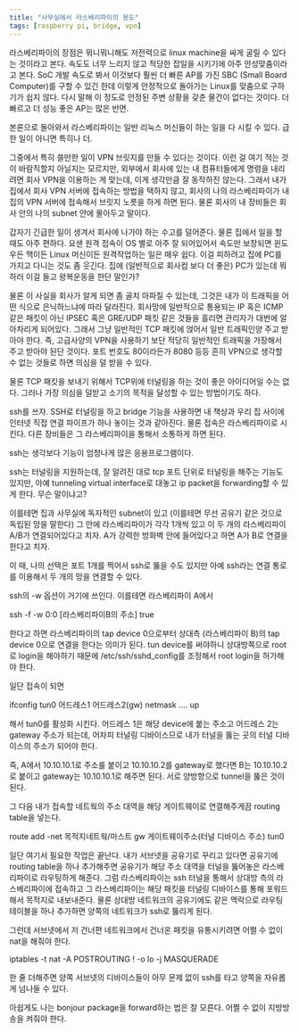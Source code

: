 ```yaml
---
title: "사무실에서 라스베리파이의 용도"
tags: [raspberry pi, bridge, vpn]
---
```


라스베리파이의 장점은 뭐니뭐니해도 저전력으로 linux machine을 싸게 굴릴 수 있다는 것이라고 본다. 속도도 너무 느리지 않고 적당한 잡일을 시키기에 아주 안성맞춤이라고 본다. SoC 개발 속도로 봐서 이것보다 훨씬 더 빠른 AP를 가진 SBC (Small Board Computer)를 구할 수 있긴 한데 이렇게 안정적으로 돌아가는 Linux를 맞춤으로 구하기가 쉽지 않다. 다시 말해 이 정도로 안정된 주변 상황을 갖춘 물건이 없다는 것이다. 더 빠르고 더 성능 좋은 AP는 많은 반면.

본론으로 돌아와서 라스베리파이는 일반 리눅스 머신들이 하는 일을 다 시킬 수 있다. 급한 일이 아니면 특히나 더. 

그중에서 특히 쓸만한 일이 VPN 브릿지를 만들 수 있다는 것이다. 이런 걸 여기 적는 것이 바람직할지 아닐지는 모르지만, 외부에서 회사에 있는 내 컴퓨터들에게 명령을 내리려면 회사 VPN을 이용하는 게 맞는데, 이게 생각만큼 잘 동작하진 않는다. 그래서 내가 집에서 회사 VPN 서버에 접속하는 방법을 택하지 않고, 회사의 나의 라스베리파이가 내 집의 VPN 서버에 접속해서 브릿지 노릇을 하게 하면 된다. 물론 회사의 내 장비들은 회사 안의 나의 subnet 안에 몰아두고 말이다. 

갑자기 긴급한 일이 생겨서 회사에 나가야 하는 수고를 덜어준다. 물론 집에서 일을 할 때도 아주 편하다. 요샌 원격 접속이 OS 별로 아주 잘 되어있어서 속도만 보장되면 윈도우든 맥이든 Linux 머신이든 원격작업하는 일은 매우 쉽다. 이걸 피하려고 집에 PC를 가지고 다니는 것도 좀 웃긴다. 집에 (일반적으로 회사컴 보다 더 좋은) PC가 있는데 뭐하러 이걸 들고 왕복운동을 한단 말인가? 

물론 이 사실을 회사가 알게 되면 좀 골치 아파질 수 있는데, 그것은 내가 이 트래픽을 어떤 식으로 은닉하느냐에 따라 달라진다. 회사망에 일반적으로 통용되는 IP 혹은 ICMP 같은 패킷이 아닌 IPSEC 혹은 GRE/UDP 패킷 같은 것들을 흘리면 관리자가 대번에 알아차리게 되어있다. 그래서 그냥 일반적인 TCP 패킷에 얹어서 일반 트래픽인양 주고 받아야 한다. 즉, 고급사양의 VPN을 사용하기 보단 적당히 일반적인 트래픽을 가장해서 주고 받아야 된단 것이다. 포트 번호도 80이라든가 8080 등등 흔히 VPN으로 생각할 수 없는 것들로 하면 의심을 덜 받을 수 있다. 

물론 TCP 패킷을 보내기 위해서 TCP위에 터널링을 하는 것이 좋은 아이디어일 수는 없다. 그러나 가장 의심을 덜받고 소기의 목적을 달성할 수 있는 방법이기도 하다. 

ssh를 쓰자. SSH로 터널링을 하고 bridge 기능을 사용하면 내 책상과 우리 집 사이에 인터넷 직접 연결 파이프가 하나 놓이는 것과 같아진다. 물론 접속은 라스베리파이로 시킨다. 다른 장비들은 그 라스베리파이을 통해서 소통하게 하면 된다. 

ssh는 생각보다 기능이 엄청나게 많은 응용프로그램이다. 

ssh는 터널링을 지원하는데, 잘 알려진 대로 tcp 포트 단위로 터널링을 해주는 기능도 있지만, 아예 tunneling virtual interface로 대놓고 ip packet을 forwarding할 수 있게 한다. 무슨 말이냐고?

이를테면 집과 사무실에 독자적인 subnet이 있고 (이를테면 무선 공유기 같은 것으로 독립된 망을 말한다) 그 안에 라스베리파이가 각각 1개씩 있고 이 두 개의 라스베리파이 A/B가 연결되어있다고 치자. A가 강력한 방화벽 안에 들어있다고 하면 A가 B로 연결을 한다고 치자.

이 때, 나의 선택은 포트 1개를 찍어서 ssh로 뚫을 수도 있지만 아예 ssh라는 연결 통로를 이용해서 두 개의 망을 연결할 수 있다.

ssh의 -w 옵션이 거기에 쓰인다. 이를테면 라스베리파이 A에서

ssh -f -w 0:0 [라스베리파이B의 주소] true

한다고 하면 라스베리파이의 tap device 0으로부터 상대측 (라스베리파이 B)의 tap device 0으로 연결을 한다는 의미가 된다. tun device를 써야하니 상대방쪽으로 root로 login을 해야하기 때문에 /etc/ssh/sshd_config를 조정해서 root login을 허가해야 한다.

일단 접속이 되면

ifconfig tun0 어드레스1 어드레스2(gw) netmask .... up

해서 tun0를 활성화 시킨다. 어드레스 1은 해당 device에 붙는 주소고 어드레스 2는 gateway 주소가 되는데, 어차피 터널링 디바이스므로 내가 터널을 뚫는 곳의 터널 디바이스의 주소가 되어야 한다.

즉, A에서 10.10.10.1로 주소룰 붙이고 10.10.10.2를 gateway로 했다면 B는 10.10.10.2로 붙이고 gateway는 10.10.10.1로 해주면 된다. 서로 양방향으로 tunnel을 뚫은 것이 된다.

그 다음 내가 접속할 네트웍의 주소 대역을 해당 게이트웨이로 연결해주게끔 routing table을 넣는다.

route add -net 목적지네트웍/마스트 gw 게이트웨이주소(터널 디바이스 주소) tun0

일단 여기서 필요한 작업은 끝난다. 내가 서브넷을 공유기로 꾸리고 있다면 공유기에 routing table을 하나 추가해주면 공유기가 해당 주소 대역을 터널을 뚫어놓은 라스베리파이로 라우팅하게 해준다. 그럼 라스베리파이는 ssh 터널을 통해서 상대방 측의 라스베리파이에 접속하고 그 라스베리파이는 해당 패킷을 터널링 디바이스를 통해 포워드해서 목적지로 내보내준다. 물론 상대방 네트워크의 공유기에도 같은 맥락으로 라우팅 테이블을 하나 추가하면 양쪽의 네트워크가 ssh로 뚫리게 된다.

그런데 서브넷에서 저 건너편 네트워크에서 건너온 패킷을 유통시키려면 어쩔 수 없이 nat을 해줘야 한다. 

iptables -t nat -A POSTROUTING ! -o lo -j MASQUERADE

한 줄 더해주면 양쪽 서브넷의 디바이스들이 아무 문제 없이 ssh를 타고 양쪽을 자유롭게 넘나들 수 있다.

아쉽게도 나는 bonjour package을 forward하는 법은 잘 모른다. 어쩔 수 없이 지방방송을 켜줘야 한다.
